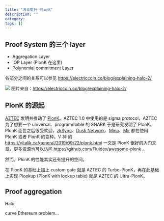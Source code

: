 ```yaml
---
title: "浅谈提升 PlonK"
description: ""
category:
tags: []
---
```


## Proof System 的三个 layer
+ Aggregation Layer
+ IOP Layer (PlonK 在这里)
+ Polynomial commitment Layer

各部分之间的关系可以参见 https://electriccoin.co/blog/explaining-halo-2/

![](https://electriccoin.co/wp-content/uploads/2020/09/Halo-puzzle-03-2048x1035.jpg)
图片来自：https://electriccoin.co/blog/explaining-halo-2/


## PlonK 的源起

[AZTEC](https://aztec.network/) 发明并推动了 [PlonK](https://eprint.iacr.org/2019/953.pdf)。AZTEC 1.0 中使用的是 sigma protocol，AZTEC 为了想要一个 universal、programmable 的 SNARK 于是研究发明了 PlonK。PlonK 面世之后很受欢迎，[zkSync](https://zksync.io/)、[Dusk Network](https://dusk.network/)、[Mina](https://minaprotocol.com/)、[Mir](https://mirprotocol.org/) 都在使用 PlonK 或者 PlonK 的变种。V 神 的 https://vitalik.ca/general/2019/09/22/plonk.html 一文是 PlonK 很好的入门文章，更多资源也可以访问 https://github.com/Fluidex/awesome-plonk 。



然而，PlonK 的性能其实还有提升的空间。

在 PlonK 的基础上加上 custom gate 就是 AZTEC 的 Turbo-PlonK，再在此基础上实现 Plookup (PlonK with lookup table) 就是 AZTEC 的 Ultra-PlonK。


## Proof aggregation
Halo

curve
Ethereum problem... 